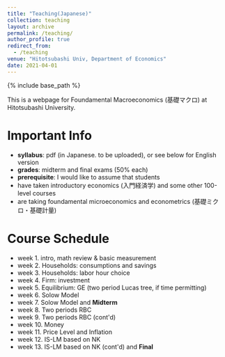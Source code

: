 ```yaml
---
title: "Teaching(Japanese)"
collection: teaching
layout: archive
permalink: /teaching/
author_profile: true
redirect_from:
  - /teaching
venue: "Hitotsubashi Univ, Department of Economics"
date: 2021-04-01
---
```


{% include base_path %}

This is a webpage for Foundamental Macroeconomics (基礎マクロ) at Hitotsubashi University.  

# Important Info

* **syllabus**: pdf (in Japanese. to be uploaded), or see below for English version
 * **grades**: midterm and final exams (50% each)
 * **prerequisite**: I would like to assume that students 
  * have taken introductory economics (入門経済学) and some other 100-level courses
  * are taking foundamental microeconomics and econometrics (基礎ミクロ・基礎計量)
  
# Course Schedule   

* week 1. intro, math review & basic measurement 
* week 2. Households: consumptions and savings
* week 3. Households: labor hour choice
* week 4. Firm: investment
* week 5. Equilibrium: GE (two period Lucas tree, if time permitting)
* week 6. Solow Model
* week 7. Solow Model and **Midterm**
* week 8. Two periods RBC
* week 9. Two periods RBC (cont'd)
* week 10. Money 
* week 11. Price Level and Inflation
* week 12. IS-LM based on NK
* week 13. IS-LM based on NK (cont'd) and **Final**

